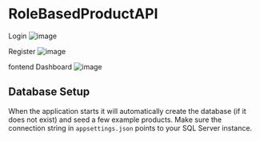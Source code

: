 # RoleBasedProductAPI
Login 
![image](https://github.com/user-attachments/assets/98894e32-6dc1-4c35-8457-41d865310fef)

Register
![image](https://github.com/user-attachments/assets/062b3f61-0600-480b-b23d-f99fb6ed7732)


fontend Dashboard
![image](https://github.com/user-attachments/assets/8ddf0b2e-7e6f-411e-8298-6bc568ca5b32)

## Database Setup

When the application starts it will automatically create the database (if it does not exist) and seed a few example products. Make sure the connection string in `appsettings.json` points to your SQL Server instance.


